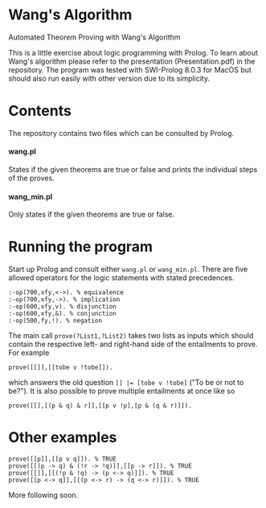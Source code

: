 # Wang's Algorithm
Automated Theorem Proving with Wang's Algorithm

This is a little exercise about logic programming with Prolog. To learn about Wang's algorithm please refer to the presentation (Presentation.pdf) in the repository. The program was tested with SWI-Prolog 8.0.3 for MacOS but should also run easily with other version due to its simplicity.

# Contents

The repository contains two files which can be consulted by Prolog.

#### wang.pl
States if the given theorems are true or false and prints the individual steps of the proves.

#### wang_min.pl
Only states if the given theorems are true or false.

# Running the program

Start up Prolog and consult either `wang.pl` or `wang_min.pl`. There are five allowed operators for the logic statements with stated precedences.
````
:-op(700,xfy,<->). % equivalence
:-op(700,xfy,->). % implication
:-op(600,xfy,v). % disjunction
:-op(600,xfy,&). % conjunction
:-op(500,fy,!). % negation
````
The main call `prove(?List1,?List2)` takes two lists as inputs which should contain the respective left- and right-hand side of the entailments to prove. For example
````
prove([[]],[[tobe v !tobe]]).
````
which answers the old question `[] |= [tobe v !tobe]` ("To be or not to be?"). It is also possible to prove multiple entailments at once like so
````
prove([[],[(p & q) & r]],[[p v !p],[p & (q & r)]]).
````

# Other examples
````
prove([[p]],[[p v q]]). % TRUE
prove([[(p -> q) & (!r -> !q)]],[[p -> r]]). % TRUE
prove([[]],[[(!p & !q) -> (p <-> q)]]). % TRUE
prove([[p <-> q]],[[(p <-> r) -> (q <-> r)]]). % TRUE
````
More following soon.
